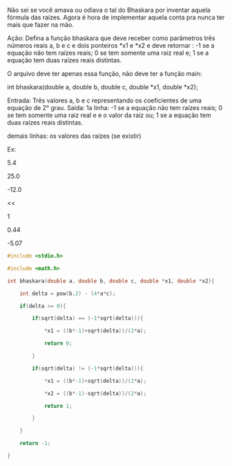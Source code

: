Não sei se você amava ou odiava o tal do Bhaskara por inventar aquela fórmula das 
raízes.  Agora é hora de implementar aquela conta pra nunca ter mais que fazer na 
mão.

Ação: Defina a função bhaskara que deve receber como parâmetros três números reais a, b e c e dois ponteiros *x1 e *x2 e deve retornar : -1 se a equação não tem raízes reais; 0 se tem somente uma raiz real e; 1 se a equação tem duas raízes reais distintas.

O arquivo deve ter apenas essa função, não deve ter a função main:

int bhaskara(double a, double b, double c, double *x1, double *x2);

Entrada: Três valores a, b e c representando os coeficientes de uma equação de 2° grau.
Saída: 1a linha: -1 se a equação não tem raízes reais; 0 se tem somente uma raiz real 
e e o valor da raíz ou; 1 se a equação tem duas raízes reais distintas.

demais linhas: os valores das raízes (se existir)

Ex:
>>

5.4

25.0

-12.0

<<

1

0.44

-5.07

``` c
#include <stdio.h>

#include <math.h>

int bhaskara(double a, double b, double c, double *x1, double *x2){

    int delta = pow(b,2) - (4*a*c);

    if(delta >= 0){

        if(sqrt(delta) == (-1*sqrt(delta))){

            *x1 = ((b*-1)+sqrt(delta))/(2*a);

            return 0;

        }

        if(sqrt(delta) != (-1*sqrt(delta))){

            *x1 = ((b*-1)+sqrt(delta))/(2*a);

            *x2 = ((b*-1)-sqrt(delta))/(2*a);

            return 1;

        }

    }

    return -1;

}
```
